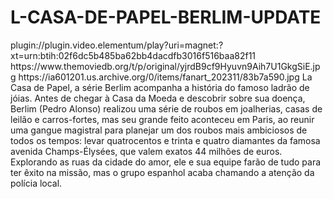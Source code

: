 # L-CASA-DE-PAPEL-BERLIM-UPDATE


<item>
<title>[COLOR silver][B] LÁ CASA DE PAPEL-BERLIM 1° TEMPORADA [/COLOR][/B][COLOR yellow]  FULL HD  [B][/COLOR][/B]</title>
<link>plugin://plugin.video.elementum/play?uri=magnet:?xt=urn:btih:02f6dc5b485ba62bb4dacdfb3016f516baa82f11</link>
<thumbnail>https://www.themoviedb.org/t/p/original/yjrdB9cf9Hyuvn9Aih7U1GkgSiE.jpg</thumbnail>
<fanart>https://ia601201.us.archive.org/0/items/fanart_202311/83b7a590.jpg</fanart>
<info> La Casa de Papel, a série Berlim acompanha a história do famoso ladrão de jóias. Antes de chegar à Casa da Moeda e descobrir sobre sua doença, Berlim (Pedro Alonso) realizou uma série de roubos em joalherias, casas de leilão e carros-fortes, mas seu grande feito aconteceu em Paris, ao reunir uma gangue magistral para planejar um dos roubos mais ambiciosos de todos os tempos: levar quatrocentos e trinta e quatro diamantes da famosa avenida Champs-Élysées, que valem exatos 44 milhões de euros. Explorando as ruas da cidade do amor, ele e sua equipe farão de tudo para ter êxito na missão, mas o grupo espanhol acaba chamando a atenção da polícia local.</info>
</item>
